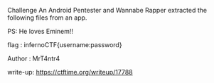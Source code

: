 Challenge
An Android Pentester and Wannabe Rapper extracted the following files from an app.

PS: He loves Eminem!!

flag : infernoCTF{username:password}

Author : MrT4ntr4

write-up: https://ctftime.org/writeup/17788